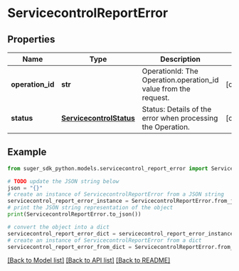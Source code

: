 # ServicecontrolReportError


## Properties

Name | Type | Description | Notes
------------ | ------------- | ------------- | -------------
**operation_id** | **str** | OperationId: The Operation.operation_id value from the request. | [optional] 
**status** | [**ServicecontrolStatus**](ServicecontrolStatus.md) | Status: Details of the error when processing the Operation. | [optional] 

## Example

```python
from suger_sdk_python.models.servicecontrol_report_error import ServicecontrolReportError

# TODO update the JSON string below
json = "{}"
# create an instance of ServicecontrolReportError from a JSON string
servicecontrol_report_error_instance = ServicecontrolReportError.from_json(json)
# print the JSON string representation of the object
print(ServicecontrolReportError.to_json())

# convert the object into a dict
servicecontrol_report_error_dict = servicecontrol_report_error_instance.to_dict()
# create an instance of ServicecontrolReportError from a dict
servicecontrol_report_error_from_dict = ServicecontrolReportError.from_dict(servicecontrol_report_error_dict)
```
[[Back to Model list]](../README.md#documentation-for-models) [[Back to API list]](../README.md#documentation-for-api-endpoints) [[Back to README]](../README.md)


